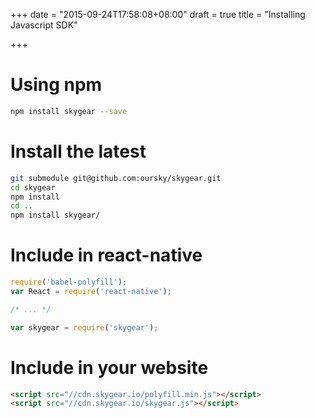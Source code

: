 +++
date = "2015-09-24T17:58:08+08:00"
draft = true
title = "Installing Javascript SDK"

+++

# Using npm

``` bash
npm install skygear --save
```

# Install the latest

``` bash
git submodule git@github.com:oursky/skygear.git 
cd skygear
npm install
cd ..
npm install skygear/
```

# Include in react-native
``` js
require('babel-polyfill');
var React = require('react-native');

/* ... */

var skygear = require('skygear');
```

# Include in your website

``` html
<script src="//cdn.skygear.io/polyfill.min.js"></script>
<script src="//cdn.skygear.io/skygear.js"></script>
```

